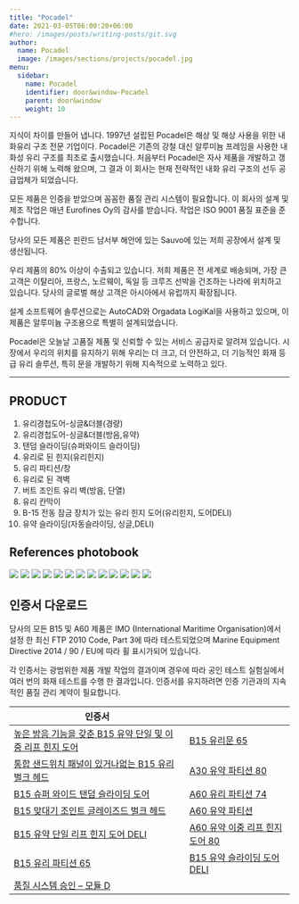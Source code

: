 ```yaml
---
title: "Pocadel"
date: 2021-03-05T06:00:20+06:00
#hero: /images/posts/writing-posts/git.svg
author:
  name: Pocadel
  image: /images/sections/projects/pocadel.jpg
menu:
  sidebar:
    name: Pocadel
    identifier: door&window-Pocadel
    parent: door&window
    weight: 10
---
```

지식이 차이를 만들어 냅니다.
1997년 설립된 Pocadel은 해상 및 해상 사용을 위한 내화유리 구조 전문 기업이다. Pocadel은 기존의 강철 대신 알루미늄 프레임을 사용한 내화성 유리 구조를 최초로 출시했습니다. 처음부터 Pocadel은 자사 제품을 개발하고 갱신하기 위해 노력해 왔으며, 그 결과 이 회사는 현재 전략적인 내화 유리 구조의 선두 공급업체가 되었습니다.

모든 제품은 인증을 받았으며 꼼꼼한 품질 관리 시스템이 필요합니다. 이 회사의 설계 및 제조 작업은 매년 Eurofines Oy의 감사를 받습니다. 작업은 ISO 9001 품질 표준을 준수합니다.

당사의 모든 제품은 핀란드 남서부 해안에 있는 Sauvo에 있는 저희 공장에서 설계 및 생산됩니다.

우리 제품의 80% 이상이 수출되고 있습니다. 저희 제품은 전 세계로 배송되며, 가장 큰 고객은 이탈리아, 프랑스, 노르웨이, 독일 등 크루즈 선박을 건조하는 나라에 위치하고 있습니다. 당사의 글로벌 해상 고객은 아시아에서 유럽까지 확장됩니다.

설계 소프트웨어 솔루션으로는 AutoCAD와 Orgadata LogiKal을 사용하고 있으며, 이 제품은 알루미늄 구조용으로 특별히 설계되었습니다.

Pocadel은 오늘날 고품질 제품 및 신뢰할 수 있는 서비스 공급자로 알려져 있습니다.
시장에서 우리의 위치를 유지하기 위해 우리는 더 크고, 더 안전하고, 더 기능적인 화재 등급 유리 솔루션, 특히 문을 개발하기 위해 지속적으로 노력하고 있다.

---
## PRODUCT
  1. 유리경첩도어-싱글&더블(경량)
  2. 유리경첩도어-싱글&더블(방음,유약)
  3. 탠덤 슬라이딩(슈퍼와이드 슬라이딩)
  4. 유리로 된 힌지(유리힌지)
  5. 유리 파티션/창
  6. 유리로 된 격벽
  7. 버트 조인트 유리 벽(방음, 단열)
  8. 유리 칸막이
  9. B-15 전동 잠금 장치가 있는 유리 힌지 도어(유리힌지, 도어DELI)
  10. 유약 슬라이딩(자동슬라이딩, 싱글,DELI)

## References photobook

![](https://i1.wp.com/pocadel.fi/wp-content/uploads/95869b62f6fc56c9c1577bd1a8343fdc_f117.jpg?w=248&h=248&crop=1&ssl=1)
![](https://i2.wp.com/pocadel.fi/wp-content/uploads/Slider-1920x600-11-lowres.jpg?w=248&h=248&crop=1&ssl=1)
![](https://i2.wp.com/pocadel.fi/wp-content/uploads/f5f1c3e99561a3ec1c5555ae46b56eb8_f78.jpg?w=248&h=248&crop=1&ssl=1)
![](https://i1.wp.com/pocadel.fi/wp-content/uploads/DSC02379.jpg?w=248&h=248&crop=1&ssl=1)
![](https://i1.wp.com/pocadel.fi/wp-content/uploads/3248b3cec80f5ffd4aff697b1d8a3531_f109.jpg?w=248&h=248&crop=1&ssl=1)
![](https://i2.wp.com/pocadel.fi/wp-content/uploads/96409746557156d809383dc1d0224dfe_f79.jpg?w=248&h=248&crop=1&ssl=1)
![](https://i1.wp.com/pocadel.fi/wp-content/uploads/DSC02406-web.jpg?w=248&h=248&crop=1&ssl=1)
![](https://i2.wp.com/pocadel.fi/wp-content/uploads/E268-00964_Outside_View.jpg?w=248&h=248&crop=1&ssl=1)
![](https://i2.wp.com/pocadel.fi/wp-content/uploads/Slider-1920x600-11-lowres.jpg?w=248&h=248&crop=1&ssl=1)
![](https://i2.wp.com/pocadel.fi/wp-content/uploads/b19b5334f5b4e3661e1f62322d4745dc_f143.jpg?w=248&h=248&crop=1&ssl=1)
![](https://i1.wp.com/pocadel.fi/wp-content/uploads/DSC02379.jpg?w=248&h=248&crop=1&ssl=1)
![](https://i2.wp.com/pocadel.fi/wp-content/uploads/f5f1c3e99561a3ec1c5555ae46b56eb8_f78.jpg?w=248&h=248&crop=1&ssl=1)
![](https://i2.wp.com/pocadel.fi/wp-content/uploads/96409746557156d809383dc1d0224dfe_f79.jpg?w=248&h=248&crop=1&ssl=1)

## 인증서 다운로드

당사의 모든 B15 및 A60 제품은 IMO (International Maritime Organisation)에서 설정 한 최신 FTP 2010 Code, Part 3에 따라 테스트되었으며 Marine Equipment Directive 2014 / 90 / EU에 따라 휠 표시가되어 있습니다.

각 인증서는 광범위한 제품 개발 작업의 결과이며 경우에 따라 공인 테스트 실험실에서 여러 번의 화재 테스트를 수행 한 결과입니다.
인증서를 유지하려면 인증 기관과의 지속적인 품질 관리 계약이 필요합니다.


|인증서||
|--|--|
|[높은 방음 기능을 갖춘 B15 유약 단일 및 이중 리프 힌지 도어](https://pocadel.fi/wp-content/uploads/EUFI29-19000753.pdf)|[B15 유리문 65](https://pocadel.fi/wp-content/uploads/VTT_C_11638_15_16.pdf)|
|[통합 샌드위치 패널이 있거나없는 B15 유리 벌크 헤드](https://pocadel.fi/wp-content/uploads/EUFI29-19000754.pdf)|[A30 유약 파티션 80](https://pocadel.fi/wp-content/uploads/VTT_C_11659_15_15.pdf)|
|[B15 슈퍼 와이드 탠덤 슬라이딩 도어](https://pocadel.fi/wp-content/uploads/EUFI29-19000755.pdf)|[A60 유리 파티션 74](https://pocadel.fi/wp-content/uploads/12324.pdf)|
|[B15 맞대기 조인트 글레이즈드 벌크 헤드](https://pocadel.fi/wp-content/uploads/EUFI29-19000756.pdf)|[A60 유약 파티션](https://pocadel.fi/wp-content/uploads/VTT_C_11776_15_16.pdf)|
|[B15 유약 단일 리프 힌지 도어 DELI](https://pocadel.fi/wp-content/uploads/EUFI29-19001639.pdf)|[A60 유약 이중 리프 힌지 도어 80](https://pocadel.fi/wp-content/uploads/VTT_C_11698_15_16.pdf)|
|[B15 유리 파티션 65](https://pocadel.fi/wp-content/uploads/VTT_C_11585_15_16.pdf)|[B15 유약 슬라이딩 도어 DELI](https://pocadel.fi/wp-content/uploads/Certificate-NO-EUFI29-19003649-MED.pdf)|
|[품질 시스템 승인 – 모듈 D](https://pocadel.fi/wp-content/uploads/Certificate-no.-EUFI29-19000757-MED.pdf)||
